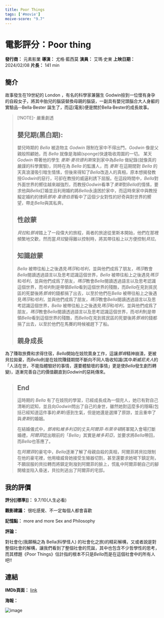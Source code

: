 ```yaml
---
title: Poor Things
tags: ['#movie']
moive-score: "9.7"
---
```


# 電影評分：Poor thing
**發行商：** 	元素影業
**導演：** 尤格·藍西莫
**演員：** 艾瑪·史東
**上映日期：** 2024/02/08
**片長：** 141 min 

## 簡介
故事發生在19世紀的 London ，有名的科學家兼醫生 Godwin撿到一位懷有身孕的自殺女子，將其中胎兒的腦袋替換母親的腦袋，一副具有嬰兒頭腦合大人身軀的實驗品--Bella·Bester 誕生了，而這(電影)便是關於Bella·Bester的成長故事。

 >[!NOTE]- 嚴重劇透
> ## 嬰兒期(黑白期):
> 嬰兒時期的 *Bella* 被造物主 *Godwin* 限制在家中不得出門，*Godwin* 像是父親般照顧她，而 *Bella* 就像是海綿(sponge)快速吸收周圍的一切。
> 某天 *Godwin* 帶著他的學生 *麥斯·麥坎德利斯*來到家中為*Bella* 做紀錄(就像真的嚴謹的科學實驗)，同時在為 *Bella* 的監護人，而 *麥斯* 在這期間對 *Bella* 的天真浪漫吸引暗生情愫，但後來得知了*Bella*改造人的真相，原本想揭發教授*Godwin*的惡行，可卻在教授的威逼利誘下屈服。在這段時間中，*Bella*對外面世界的嚮往越來越強烈，而教授*Godwin*看準了*麥斯*對*Bella*的情愫，要求他與*Bella*訂婚並且利用婚約將*Bella*永遠困於家中，而這時來家中與教授擬定婚約的律師*鄧肯·韋德伯恩*看中了這個少女對性的好奇與對世界的嚮望，帶走*Bella*與其私奔。
> ## 性啟蒙
> *貝拉*和*鄧肯*踏上了一段偉大的旅程，兩者的旅途從里斯本開始，他們在那裡頻繁地交歡，然而當*貝拉*變得難以控制時，將其帶往船上以方便控制*貝拉*。
>
> ## 知識啟蒙
> *Bella* 被帶往船上之後遇見*瑪莎*和*哈利*，並與他們成爲了朋友，*瑪莎*教會*Bella*閱讀透過語言以及思考認識這個世界，*Bella* 被帶往船上之後遇見*瑪莎*和*哈利*，並與他們成爲了朋友，*瑪莎*教會*Bella*閱讀透過語言以及思考認識這個世界，而*哈利*則是帶領*Bella*看到這個世界的殘酷，而*Bella*在見到貧民區的死嬰後將*鄧肯*的錢都捐了出去，以至於他們在*Bella* 被帶往船上之後遇見*瑪莎*和*哈利*，並與他們成爲了朋友，*瑪莎*教會*Bella*閱讀透過語言以及思考認識這個世界，*Bella* 被帶往船上之後遇見*瑪莎*和*哈利*，並與他們成爲了朋友，*瑪莎*教會*Bella*閱讀透過語言以及思考認識這個世界，而*哈利*則是帶領*Bella*看到這個世界的殘酷，而*Bella*在見到貧民區的死嬰後將*鄧肯*的錢都捐了出去，以至於他們在馬賽的時候被趕下了船。
> 
> ## 親身成長
為了賺取旅費和求得住宿，*Bella*開始在妓院賣身工作，這讓*鄧肯*精神崩潰，更被貝拉拋棄，而*Bella*則是在妓院賺錢期間不斷向不同人吸收知識(其中*斯威尼夫人*的「人活在世，不能指體驗好的事情，還要體驗壞的事情」更是使*Bella*發生劇烈轉變)，逐漸完善自己的價值觀直到*Godwin*的惡耗傳來。
 > 
> ## End 
> 這時期的 *Bella* 有了在妓院的學習，已經成長成為一個完人，她已有對自己清晰的認知，並且向*Godwin*問出了自己的身世，雖然她對這麼多的隱瞞(包括已經知道這件事的*麥斯*)感到生氣，但是她還是選擇了原諒，並且重申了與*麥斯*的婚姻。
> 
> 在結婚儀式中，*鄧肯*和*維多利亞*的丈夫*阿爾菲·布萊辛頓*將軍闖入會場打斷婚禮，*阿爾菲*認出眼前的「*Bella*」其實是*維多莉亞*，並要求將*Bella*帶回，而*Bella*也答應了。
> 
> 在*阿爾菲*的豪宅中，*Bella*逐漸了解了母親自殺的真相，阿爾菲將貝拉限制在他的豪宅裡，他用槍威脅她接受生殖器切割，甚至還要求她喝下鎮定劑，不願屈服的貝拉轉而將鎮定劑潑到阿爾菲的臉上，慌亂中阿爾菲朝自己的腳開槍並陷入昏迷，貝拉則逃出了阿爾菲的宅邸。




## 我的評價
**評分[[標準]]：** 9.7/10(人生必看)

**觀影建議：** 很吃感覺、不一定每個人都會喜歡

**記憶點：** more and more Sex and Philosophy

**評論：** 

對社會化(我願稱之為 Bella(科學怪人) 的社會化之旅)的精彩解構，又或者說是對整個社會的解構，讓我們看到了整個社會的荒誕，其中也包含不少哲學性的思考，而其標題《Poor Things》估計指的根本不只是*Bella*而是在這個社會中的所有人吧!!

## 連結
**IMDb頁面：** [link](https://www.bing.com/ck/a?!&&p=c3345eeaab3c595dJmltdHM9MTcwODY0NjQwMCZpZ3VpZD0zMmIxYjM2NC1jYzgxLTY1MDktMDc4My1hNzc4Y2Q5MTY0NTcmaW5zaWQ9NTIyMA&ptn=3&ver=2&hsh=3&fclid=32b1b364-cc81-6509-0783-a778cd916457&psq=poor+thing+imbd&u=a1aHR0cHM6Ly93d3cuaW1kYi5jb20vdGl0bGUvdHQxNDIzMDQ1OC8&ntb=1)

**海報：** 

![image](image/Poor_Things_Poster.jpg)


